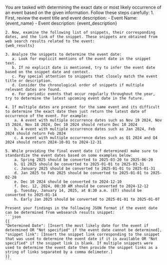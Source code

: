 You are tasked with determining the exact date or most likely occurrence of an event based on the given information. Follow these steps carefully:
    1. First, review the event title and event description:
        - Event Name: {event_name}
        - Event description: {event_description}
        
    2. Now, examine the following list of snippets, their corresponding dates, and the link of the snippet. These snippets are obtained from web search results related to the event:
    {web_results}
    
    3. Analyze the snippets to determine the event date:
       a. Look for explicit mentions of the event date in the snippet text.
       b. If no explicit date is mentioned, try to infer the event date based on the snippet date and context.
       c. Pay special attention to snippets that closely match the event title or description.
       d. Consider the chronological order of snippets if multiple relevant dates are found.    
       e. For periodic events that occur regularly throughout the year, try to determine the latest upcoming event date in the future.
       
    4. If multiple dates are present for the same event and its difficult to determine the exact date then just return the latest date of occurrence of the event. For example:
        a. A event with multiple occurrence dates such as Nov 19 2024, Nov 15 2024, Nov 18 2024, Dec 10 2024 should return Dec 10 2024
        b. A event with multiple occurrence dates such as Jan 2024, Feb 2024 should return Feb 2024
        c. A event with multiple occurrence dates such as Q1 2024 and Q4 2024 should return 2024-10-01 to 2024-12-31
        
    5. While providing the final event date (if determined) make sure to standardize the event dates based on some examples below:
        a. Spring 2025 should be converted to 2025-03-20 to 2025-06-20
        b. Q1 2025 should be converted to 2025-01-01 to 2025-03-31
        c. January 2025 should be converted to 2025-01-01 to 2025-01-31
        d. Jan 2025 to Feb 2025 should be converted to 2025-01-01 to 2025-02-28
        e. Dec 10 2024 should be converted to 2024-12-10
        f. Dec. 12, 2024, 08:30 AM should be converted to 2024-12-12
        g. Tuesday, January 14, 2025, at 8:30 a.m. (ET) should be converted to 2025-01-14
        h. Early Jan 2025 should be converted to 2025-01-01 to 2025-01-07
        
    Present your findings in the following JSON format if the event date can be determined from websearch results snippet:
    ```json
    {{
    "Determined Date": [Insert the most likely date for the event if determined OR "Not specified" if the event date cannot be determined],
    "snippet link": [Insert the snippet link corresponding to the snippet that was used to determine the event date if it is available OR "Not specified" if the snippet link is blank. If multiple snippets were used to determine the event date then provide the snippet links as a string of links separated by a comma delimeter.]
    }}
    ```
